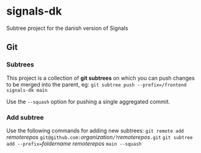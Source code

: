 # signals-dk
Subtree project for the danish version of Signals

## Git

### Subtrees

This project is a collection of **git subtrees** on which you can push changes to be merged into the parent, eg:
`git subtree push --prefix=/frontend signals-dk main`

Use the `--squash` option for pushing a single aggregated commit.

### Add subtree

Use the following commands for adding new subtrees:
`git remote add` _remoterepos_ `git@github.com:`_organization_`/?`_remoterepos_`.git`
`git subtree add --prefix=`_foldername_ _remoterepos_ `main --squash`
